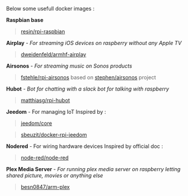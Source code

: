 Below some usefull docker images :

**Raspbian base**
> [resin/rpi-raspbian](https://hub.docker.com/r/resin/rpi-raspbian/)

**Airplay** - *For streaming iOS devices on raspberry without any Apple TV*
> [dweidenfeld/armhf-airplay](https://hub.docker.com/r/dweidenfeld/armhf-airplay/)

**Airsonos** - *For streaming music on Sonos products*
> [fstehle/rpi-airsonos](https://github.com/fstehle/docker-rpi-airsonos) based on [stephen/airsonos](https://github.com/stephen/airsonos) project

**Hubot** - *Bot for chatting with a slack bot for talking with raspberry*
> [matthiasg/rpi-hubot](https://github.com/openwebcraft/rpi-hubot)

**Jeedom** - For managing IoT
Inspired by :

> [jeedom/core](https://github.com/jeedom/core/blob/beta/install/install.sh)

> [sbeuzit/docker-rpi-jeedom](https://github.com/sbeuzit/docker-rpi-jeedom/blob/master/jeedom/Build/Dockerfile)

**Nodered** - For wiring hardware devices
Inspired by official doc :

> [node-red/node-red](https://github.com/node-red/node-red)

**Plex Media Server** - *For running plex media server on raspberry letting shared picture, movies or anything else*
> [besn0847/arm-plex](https://github.com/besn0847/arm-plex)
